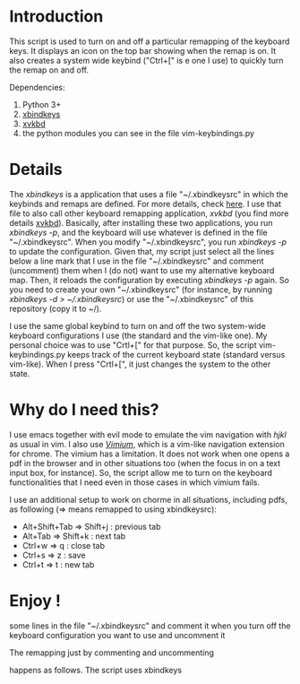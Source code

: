 # Introduction

This script is used to turn on and off a particular remapping of the keyboard keys. It displays an icon on the top bar showing when the remap is on. It also creates a system wide keybind ("Ctrl+[" is e one I use) to quickly turn the remap on and off.

Dependencies:

1. Python 3+
2. [xbindkeys](http://www.nongnu.org/xbindkeys/)
3. [xvkbd](http://t-sato.in.coocan.jp/xvkbd/#misc)
4. the python modules you can see in the file  vim-keybindings.py


# Details

The *xbindkeys* is a application that uses a file "~/.xbindkeysrc" in which the keybinds and remaps are defined. For more details, check [here](https://wiki.archlinux.org/index.php/Xbindkeys). I use that file to also call other keyboard remapping application, *xvkbd* (you find more details [xvkbd](http://t-sato.in.coocan.jp/xvkbd/#misc)). Basically, after installing these two applications, you run *xbindkeys -p*, and the keyboard will use whatever is defined in the file "~/.xbindkeysrc". When you modify "~/.xbindkeysrc", you run *xbindkeys -p* to update the configuration. Given that, my script just select all the lines below a line mark that I use in the file "~/.xbindkeysrc" and comment (uncomment) them when I (do not) want to use my alternative keyboard map. Then, it reloads the configuration by executing *xbindkeys -p* again. So you need to create your own "~/.xbindkeysrc" (for instance, by running *xbindkeys -d > ~/.xbindkeysrc*) or use the "~/.xbindkeysrc" of this repository (copy it to ~/).

I use the same global keybind to turn on and off the two system-wide keyboard configurations I use (the standard and the vim-like one). My personal choice was to use "Crtl+[" for that purpose. So, the script vim-keybindings.py keeps track of the current keyboard state (standard versus vim-like). When I press "Crtl+[", it just changes the system to the other state. 

# Why do I need this?

I use emacs together with evil mode to emulate the vim navigation with *hjkl* as usual in vim. I also use [*Vimium*](https://chrome.google.com/webstore/detail/vimium/dbepggeogbaibhgnhhndojpepiihcmeb?hl=en), which is a vim-like navigation extension for chrome. The vimium has a limitation. It does not work when one opens a pdf in the browser and in other situations too (when the focus in on a text input box, for instance). So, the script allow me to turn on the keyboard functionalities that I need even in those cases in which vimium fails.

I use an additional setup to work on chorme in all situations, including pdfs, as following (=> means remapped to using xbindkeysrc):

- Alt+Shift+Tab => Shift+j : previous tab
- Alt+Tab => Shift+k : next tab
- Ctrl+w => q : close tab
- Ctrl+s => z : save
- Ctrl+t => t : new tab

# Enjoy !
some lines in the file "~/.xbindkeysrc" and comment it when you turn off the keyboard configuration you want to use and uncomment it

The remapping just by commenting and uncommenting 

happens as follows. The script uses xbindkeys 
